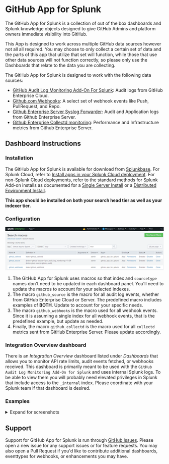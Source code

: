 # GitHub App for Splunk

The GitHub App for Splunk is a collection of out of the box dashboards and Splunk knowledge objects designed to give GitHub Admins and platform owners immediate visibility into GitHub.

This App is designed to work across multiple GitHub data sources however not all all required. You may choose to only collect a certain set of data and the parts of this app that utilize that set will function, while those that use other data sources will not function correctly, so please only use the Dashboards that relate to the data you are collecting.

The GitHub App for Splunk is designed to work with the following data sources:

* [GitHub Audit Log Monitoring Add-On For Splunk](./docs/ghe_audit_logs.MD): Audit logs from GitHub Enterprise Cloud.
* [Github.com Webhooks](./docs/github_webhooks.MD): A select set of webhook events like Push, PullRequest, and Repo.
* [Github Enterprise Server Syslog Forwarder](./docs/ghes_syslog_setup.MD): Audit and Application logs from Github Enterprise Server.
* [Github Enterprise Collectd monitoring](./docs/splunk_collectd_forwarding_for_ghes.MD): Performance and Infrastructure metrics from Github Enterprise Server.

## Dashboard Instructions

### Installation

The GitHub App for Splunk is available for download from [Splunkbase](https://splunkbase.splunk.com/app/5596/). For Splunk Cloud, refer to [Install apps in your Splunk Cloud deployment](https://docs.splunk.com/Documentation/SplunkCloud/latest/Admin/SelfServiceAppInstall). For non-Splunk Cloud deployments, refer to the standard methods for Splunk Add-on installs as documented for a [Single Server Install](http://docs.splunk.com/Documentation/AddOns/latest/Overview/Singleserverinstall) or a [Distributed Environment Install](http://docs.splunk.com/Documentation/AddOns/latest/Overview/Distributedinstall).

**This app should be installed on both your search head tier as well as your indexer tier.**

### Configuration

![Settings>Advanced Search>Search macros](./docs/images/macros.png)

1. The GitHub App for Splunk uses macros so that index and `sourcetype` names don't need to be updated in each dashboard panel. You'll need to update the macros to account for your selected indexes.
1. The macro `github_source` is the macro for all audit log events, whether from GitHub Enterprise Cloud or Server. The predefined macro includes examples of **BOTH**. Update to account for your specific needs.
1. The macro `github_webhooks` is the macro used for all webhook events. Since it is assuming a single index for all webhook events, that is the predefined example, but update as needed.
1. Finally, the macro `github_collectd` is the macro used for all `collectd` metrics sent from GitHub Enterprise Server. Please update accordingly.

### Integration Overview dashboard

There is an *Integration Overview* dashboard listed under *Dashboards* that allows you to monitor API rate limits, audit events fetched, or webhooks received. This dashboard is primarily meant to be used with the `GitHub Audit Log Monitoring Add-On for Splunk` and uses internal Splunk logs. To be able to view them you will probably need elevated privileges in Splunk that include access to the `_internal` index. Please coordinate with your Splunk team if that dashboard is desired.

### Examples

<details>
  <summary>Expand for screenshots</summary>

#### Audit Log Dashboard

  ![Audit Log Dashboard](./docs/images/9F8E9A89-1203-4C0A-B227-C2FD1E17C8B0.jpg)

#### Repository Audit Dashboard

![Repository Changes Audit](./docs/images/567E11DB-B229-4DF0.jpg)

![User Changes Audit](./docs/images/88740939-AB98-4E32-8C13-8BA6FD923EB3.jpg)

#### System Health Monitor

![System Health Monitor](./docs/images/FDB8D3D9-1628-478E-8AE7-1E336DC51FF5.png)

#### Process Monitor

![Process Monitor](./docs/images/46110846-5115-43F9-AB77-2C826F115D54.png)

</details>

## Support

Support for GitHub App for Splunk is run through [GitHub Issues](https://github.com/splunk/github_app_for_splunk/issues). Please open a new issue for any support issues or for feature requests. You may also open a Pull Request if you'd like to contribute additional dashboards, eventtypes for webhooks, or enhancements you may have.
